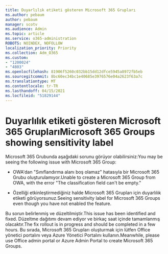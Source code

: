 ```yaml
---
title: Duyarlılık etiketi gösteren Microsoft 365 Grupları
ms.author: pebaum
author: pebaum
manager: scotv
ms.audience: Admin
ms.topic: article
ms.service: o365-administration
ROBOTS: NOINDEX, NOFOLLOW
localization_priority: Priority
ms.collection: Adm_O365
ms.custom:
- "1200024"
- "4803"
ms.openlocfilehash: 81906f5260c032bb15dd12dfce5945a8972fb5eb
ms.sourcegitcommit: 8bc60ec34bc1e40685e3976576e04a2623f63a7c
ms.translationtype: MT
ms.contentlocale: tr-TR
ms.lasthandoff: 04/15/2021
ms.locfileid: "51829144"
---
```

# <a name="microsoft-365-groups-showing-sensitivity-label"></a><span data-ttu-id="f30a4-102">Duyarlılık etiketi gösteren Microsoft 365 Grupları</span><span class="sxs-lookup"><span data-stu-id="f30a4-102">Microsoft 365 Groups showing sensitivity label</span></span>

<span data-ttu-id="f30a4-103">Microsoft 365 Grubunda aşağıdaki sorunu görüyor olabilirsiniz:</span><span class="sxs-lookup"><span data-stu-id="f30a4-103">You may be seeing the following issue with Microsoft 365 Group:</span></span>

- <span data-ttu-id="f30a4-104">OWA'dan "Sınıflandırma alanı boş olamaz" hatasıyla bir Microsoft 365 Grubu oluşturulamıyor.</span><span class="sxs-lookup"><span data-stu-id="f30a4-104">Unable to create a Microsoft 365 Group from OWA, with the error "The classification field can't be empty."</span></span>

- <span data-ttu-id="f30a4-105">Özelliği etkinleştirmediğiniz halde Microsoft 365 Grupları için duyarlılık etiketi görüyorsunuz.</span><span class="sxs-lookup"><span data-stu-id="f30a4-105">Seeing sensitivity label for Microsoft 365 Groups even though you have not enabled the feature.</span></span>

<span data-ttu-id="f30a4-106">Bu sorun belirlenmiş ve düzeltilmiştir.</span><span class="sxs-lookup"><span data-stu-id="f30a4-106">This issue has been identified and fixed.</span></span> <span data-ttu-id="f30a4-107">Düzeltme dağıtımı devam ediyor ve birkaç saat içinde tamamlanmış olacaktır.</span><span class="sxs-lookup"><span data-stu-id="f30a4-107">The fix rollout is in progress and should be completed in a few hours.</span></span> <span data-ttu-id="f30a4-108">Bu sırada, Microsoft 365 Grupları oluşturmak için lütfen Office yönetici portalını veya Azure Yönetici Portalını kullanın.</span><span class="sxs-lookup"><span data-stu-id="f30a4-108">Meanwhile, please use Office admin portal or Azure Admin Portal to create Microsoft 365 Groups.</span></span>  
